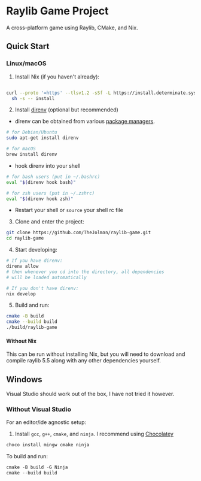# Raylib Game Project

A cross-platform game using Raylib, CMake, and Nix.

## Quick Start

### Linux/macOS

1. Install Nix (if you haven't already):
```bash

curl --proto '=https' --tlsv1.2 -sSf -L https://install.determinate.systems/nix | \
  sh -s -- install
```

2. Install [direnv](https://direnv.net/) (optional but recommended)
* direnv can be obtained from various [package managers](https://direnv.net/docs/installation.html).
```bash
# for Debian/Ubuntu
sudo apt-get install direnv

# for macOS
brew install direnv
```
* hook direnv into your shell
```bash
# for bash users (put in ~/.bashrc)
eval "$(direnv hook bash)"

# for zsh users (put in ~/.zshrc)
eval "$(direnv hook zsh)"
```
* Restart your shell or `source` your shell rc file

3. Clone and enter the project:
```bash
git clone https://github.com/TheJolman/raylib-game.git
cd raylib-game
```

4. Start developing:
```bash
# If you have direnv:
direnv allow
# then whenever you cd into the directory, all dependencies
# will be loaded automatically

# If you don't have direnv:
nix develop
```

5. Build and run:
```bash
cmake -B build
cmake --build build
./build/raylib-game
```

#### Without Nix

This can be run without installing Nix, but you will need to download and compile raylib 5.5 along with any other dependencies yourself.

## Windows

Visual Studio should work out of the box, I have not tried it however.  

### Without Visual Studio
For an editor/ide agnostic setup:

1. Install `gcc`, `g++`, `cmake`, and `ninja`. I recommend using [Chocolatey](https://chocolatey.org/)

```powershell
choco install mingw cmake ninja
```
To build and run:
```powershell
cmake -B build -G Ninja
cmake --build build
```

